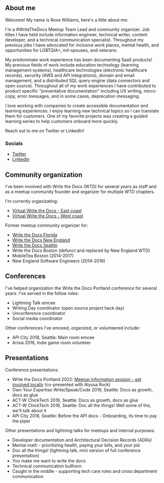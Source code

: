 ## About me

Welcome! My name is Rose Williams, here's a little about me:

I'm a #WriteTheDocs Meetup Team Lead and community organizer. Job titles I have held include information engineer, technical 
writer, content developer, and a technical communication specialist. Throughout my previous jobs I have advocated for inclusive 
work places, mental health, and opportunities for LGBTQIA+, mil-spouses, and veterans.

My predominate work experience has been documenting SaaS products! My previous fields of work include education technology 
(learning management systems), healthcare technologies (electronic healthcare records), security (AWS and API integrations), 
domain and email management, and a distributed SQL query engine (data connectors and open source). Throughout all of my work 
experiences I have contributed to product specific "preventative documentation" including UX writing, micro-copy, error messages, 
and in some cases, deprecation messaging.

I love working with companies to create accessible documentation and learning experiences. I enjoy learning new technical topics 
so I can translate them for customers. One of my favorite projects was creating a guided learning series to help customers 
onboard more quickly.

Reach out to me on Twitter or LinkedIn!

### Socials

* [Twitter](https://twitter.com/ZelWms)
* [LinkedIn](https://www.linkedin.com/in/williamsrose/)

## Community organization

I've been involved with Write the Docs (WTD) for several years as staff and as a meetup community founder 
and organizer for multiple WTD chapters.

I'm currently organizating:

* [Virtual Write the Docs - East coast](https://www.meetup.com/Virtual-Write-The-Docs-East-Coast-Quorum/)
* [Virtual Write the Docs - West coast](https://www.meetup.com/Virtual-Write-The-Docs-West-Coast-Quorum/)

Former meetup community organizer for:

* [Write the Docs Florida](https://www.meetup.com/write-the-docs-florida/)
* [Write the Docs New England](https://www.meetup.com/ne-write-the-docs/)
* [Write the Docs Seattle](https://www.meetup.com/write-the-docs-seattle/)
* Write the Docs Boston (defunct and replaced by New England WTD)
* MobileTea Boston (2014-2017)
* New England Software Engineers (2014-2016)

## Conferences

I've helped organization the Write the Docs Portland conference for several years. 
I've served in the follow roles:

* Lightning Talk emcee
* Writing Day coordinator (open source project hack day)
* Unconference coordinator
* Social media coordinator

Other conferences I've emceed, organized, or volunteered include:

* API City 2018, Seattle: Main room emcee
* Arisia 2016, Indie game room volunteer

## Presentations

Conference presentations:

* Write the Docs Portland 2022: [Meetup information session - get involved locally](https://www.youtube.com/watch?v=huPjgIx16Go) (co-presented with Alyssa Rock)
* Own Your Expertise Write/Speak/Code 2019, Seattle: Docs as growth, docs as glue
* ACT-W ChickTech 2019, Seattle: Docs as growth, docs as glue
* ACT-W ChickTech 2018, Seattle: Doc all the things! Well some of the, we'll talk about it
* API City 2018, Seattle: Before the API docs - Onboarding, its time to pay the piper

Other presentations and lightning talks for meetups and internal purposes:

* Developer documentation and Architectural Decision Records (ADRs)
* Mental math - prioritizing health, paying your bills, and your job
* Doc all the things! (lightning talk, mini version of full conference presentation)
* You make me want to write the docs
* Technical communication bullhorn
* Caught in the middle - supporting tech care roles and cross department communication
